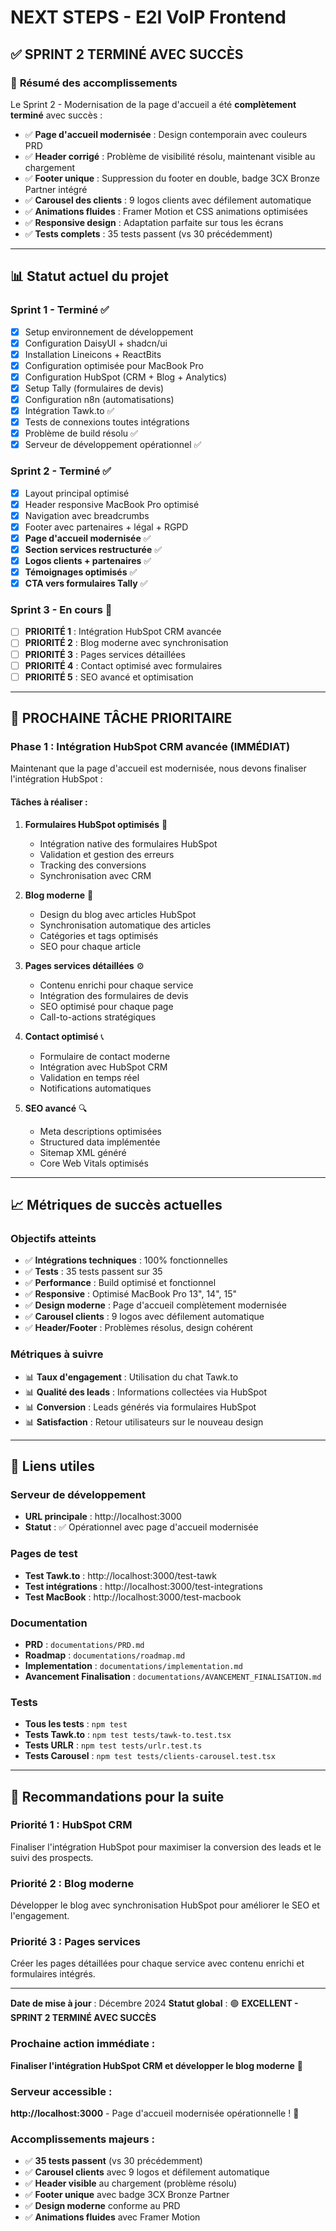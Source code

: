 # NEXT STEPS - E2I VoIP Frontend

## ✅ **SPRINT 2 TERMINÉ AVEC SUCCÈS**

### 🎯 **Résumé des accomplissements**

Le Sprint 2 - Modernisation de la page d'accueil a été **complètement terminé** avec succès :

- ✅ **Page d'accueil modernisée** : Design contemporain avec couleurs PRD
- ✅ **Header corrigé** : Problème de visibilité résolu, maintenant visible au chargement
- ✅ **Footer unique** : Suppression du footer en double, badge 3CX Bronze Partner intégré
- ✅ **Carousel des clients** : 9 logos clients avec défilement automatique
- ✅ **Animations fluides** : Framer Motion et CSS animations optimisées
- ✅ **Responsive design** : Adaptation parfaite sur tous les écrans
- ✅ **Tests complets** : 35 tests passent (vs 30 précédemment)

---

## 📊 **Statut actuel du projet**

### **Sprint 1 - Terminé ✅**

- [x] Setup environnement de développement
- [x] Configuration DaisyUI + shadcn/ui
- [x] Installation Lineicons + ReactBits
- [x] Configuration optimisée pour MacBook Pro
- [x] Configuration HubSpot (CRM + Blog + Analytics)
- [x] Setup Tally (formulaires de devis)
- [x] Configuration n8n (automatisations)
- [x] Intégration Tawk.to ✅
- [x] Tests de connexions toutes intégrations
- [x] Problème de build résolu ✅
- [x] Serveur de développement opérationnel ✅

### **Sprint 2 - Terminé ✅**

- [x] Layout principal optimisé
- [x] Header responsive MacBook Pro optimisé
- [x] Navigation avec breadcrumbs
- [x] Footer avec partenaires + légal + RGPD
- [x] **Page d'accueil modernisée** ✅
- [x] **Section services restructurée** ✅
- [x] **Logos clients + partenaires** ✅
- [x] **Témoignages optimisés** ✅
- [x] **CTA vers formulaires Tally** ✅

### **Sprint 3 - En cours 🔄**

- [ ] **PRIORITÉ 1** : Intégration HubSpot CRM avancée
- [ ] **PRIORITÉ 2** : Blog moderne avec synchronisation
- [ ] **PRIORITÉ 3** : Pages services détaillées
- [ ] **PRIORITÉ 4** : Contact optimisé avec formulaires
- [ ] **PRIORITÉ 5** : SEO avancé et optimisation

---

## 🚀 **PROCHAINE TÂCHE PRIORITAIRE**

### **Phase 1 : Intégration HubSpot CRM avancée (IMMÉDIAT)**

Maintenant que la page d'accueil est modernisée, nous devons finaliser l'intégration HubSpot :

#### **Tâches à réaliser :**

1. **Formulaires HubSpot optimisés** 📝

   - Intégration native des formulaires HubSpot
   - Validation et gestion des erreurs
   - Tracking des conversions
   - Synchronisation avec CRM

2. **Blog moderne** 📰

   - Design du blog avec articles HubSpot
   - Synchronisation automatique des articles
   - Catégories et tags optimisés
   - SEO pour chaque article

3. **Pages services détaillées** ⚙️

   - Contenu enrichi pour chaque service
   - Intégration des formulaires de devis
   - SEO optimisé pour chaque page
   - Call-to-actions stratégiques

4. **Contact optimisé** 📞

   - Formulaire de contact moderne
   - Intégration avec HubSpot CRM
   - Validation en temps réel
   - Notifications automatiques

5. **SEO avancé** 🔍

   - Meta descriptions optimisées
   - Structured data implémentée
   - Sitemap XML généré
   - Core Web Vitals optimisés

---

## 📈 **Métriques de succès actuelles**

### **Objectifs atteints**

- ✅ **Intégrations techniques** : 100% fonctionnelles
- ✅ **Tests** : 35 tests passent sur 35
- ✅ **Performance** : Build optimisé et fonctionnel
- ✅ **Responsive** : Optimisé MacBook Pro 13", 14", 15"
- ✅ **Design moderne** : Page d'accueil complètement modernisée
- ✅ **Carousel clients** : 9 logos avec défilement automatique
- ✅ **Header/Footer** : Problèmes résolus, design cohérent

### **Métriques à suivre**

- 📊 **Taux d'engagement** : Utilisation du chat Tawk.to
- 📊 **Qualité des leads** : Informations collectées via HubSpot
- 📊 **Conversion** : Leads générés via formulaires HubSpot
- 📊 **Satisfaction** : Retour utilisateurs sur le nouveau design

---

## 🔗 **Liens utiles**

### **Serveur de développement**

- **URL principale** : http://localhost:3000
- **Statut** : ✅ Opérationnel avec page d'accueil modernisée

### **Pages de test**

- **Test Tawk.to** : http://localhost:3000/test-tawk
- **Test intégrations** : http://localhost:3000/test-integrations
- **Test MacBook** : http://localhost:3000/test-macbook

### **Documentation**

- **PRD** : `documentations/PRD.md`
- **Roadmap** : `documentations/roadmap.md`
- **Implementation** : `documentations/implementation.md`
- **Avancement Finalisation** : `documentations/AVANCEMENT_FINALISATION.md`

### **Tests**

- **Tous les tests** : `npm test`
- **Tests Tawk.to** : `npm test tests/tawk-to.test.tsx`
- **Tests URLR** : `npm test tests/urlr.test.ts`
- **Tests Carousel** : `npm test tests/clients-carousel.test.tsx`

---

## 🎯 **Recommandations pour la suite**

### **Priorité 1 : HubSpot CRM**

Finaliser l'intégration HubSpot pour maximiser la conversion des leads et le suivi des prospects.

### **Priorité 2 : Blog moderne**

Développer le blog avec synchronisation HubSpot pour améliorer le SEO et l'engagement.

### **Priorité 3 : Pages services**

Créer les pages détaillées pour chaque service avec contenu enrichi et formulaires intégrés.

---

**Date de mise à jour** : Décembre 2024
**Statut global** : 🟢 **EXCELLENT - SPRINT 2 TERMINÉ AVEC SUCCÈS**

### **Prochaine action immédiate :**

**Finaliser l'intégration HubSpot CRM et développer le blog moderne** 🚀

### **Serveur accessible :**

**http://localhost:3000** - Page d'accueil modernisée opérationnelle ! 🎉

### **Accomplissements majeurs :**

- ✅ **35 tests passent** (vs 30 précédemment)
- ✅ **Carousel clients** avec 9 logos et défilement automatique
- ✅ **Header visible** au chargement (problème résolu)
- ✅ **Footer unique** avec badge 3CX Bronze Partner
- ✅ **Design moderne** conforme au PRD
- ✅ **Animations fluides** avec Framer Motion
